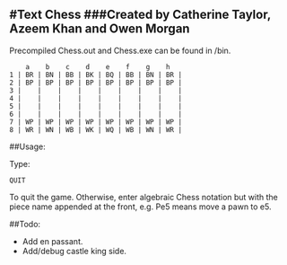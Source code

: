 #Text Chess
###Created by Catherine Taylor, Azeem Khan and Owen Morgan
---
Precompiled Chess.out and Chess.exe can be found in /bin.

        a    b    c    d    e    f    g    h
    1 | BR | BN | BB | BK | BQ | BB | BN | BR |
    2 | BP | BP | BP | BP | BP | BP | BP | BP |
    3 |    |    |    |    |    |    |    |    |
    4 |    |    |    |    |    |    |    |    |
    5 |    |    |    |    |    |    |    |    |
    6 |    |    |    |    |    |    |    |    |
    7 | WP | WP | WP | WP | WP | WP | WP | WP |
    8 | WR | WN | WB | WK | WQ | WB | WN | WR |

##Usage:

Type:

    QUIT

To quit the game. Otherwise, enter algebraic Chess notation but with the piece name appended at the front, e.g. Pe5 means move a pawn to e5.

##Todo:

* Add en passant.
* Add/debug castle king side.
